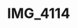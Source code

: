 ---
pid: '113'
layout: photos
title: IMG_4114
filename: IMG_4114.jpg
caption: 
previous_pid: '112'
next_pid: '114'
permalink: "/photos/113.html"
---
